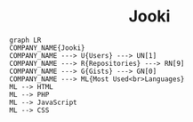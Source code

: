 <h1 align="center">Jooki</h1>

```mermaid
graph LR
COMPANY_NAME{Jooki}
COMPANY_NAME ---> U{Users} ---> UN[1]
COMPANY_NAME ---> R{Repositories} ---> RN[9]
COMPANY_NAME ---> G{Gists} ---> GN[0]
COMPANY_NAME ---> ML{Most Used<br>Languages}
ML --> HTML
ML --> PHP
ML --> JavaScript
ML --> CSS
```
